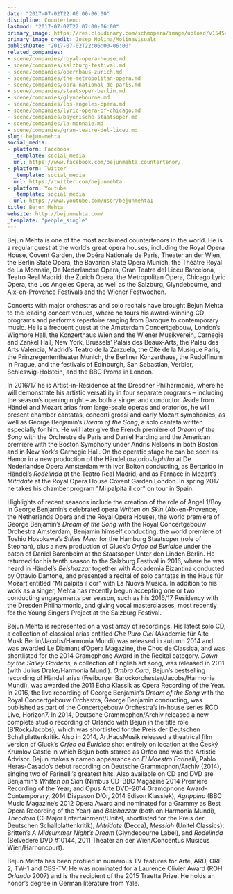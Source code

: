 ```yaml
---
date: "2017-07-02T22:06:00-06:00"
discipline: Countertenor
lastmod: "2017-07-02T22:07:00-06:00"
primary_image: https://res.cloudinary.com/schmopera/image/upload/v1545409169/media/webhook-uploads/1499054697963/2017-07-02---BejunMehta-JosepMolina.jpg.jpg
primary_image_credit: Josep Molina/MolinaVisuals
publishDate: "2017-07-02T22:06:00-06:00"
related_companies:
- scene/companies/royal-opera-house.md
- scene/companies/salzburg-festival.md
- scene/companies/opernhaus-zurich.md
- scene/companies/the-metropolitan-opera.md
- scene/companies/opra-national-de-paris.md
- scene/companies/staatsoper-berlin.md
- scene/companies/glyndebourne.md
- scene/companies/los-angeles-opera.md
- scene/companies/lyric-opera-of-chicago.md
- scene/companies/bayerische-staatsoper.md
- scene/companies/la-monnaie.md
- scene/companies/gran-teatre-del-liceu.md
slug: bejun-mehta
social_media:
- platform: Facebook
  _template: social_media
  url: https://www.facebook.com/bejunmehta.countertenor/
- platform: Twitter
  _template: social_media
  url: https://twitter.com/bejunmehta
- platform: Youtube
  _template: social_media
  url: https://www.youtube.com/user/bejunmehta1
title: Bejun Mehta
website: http://bejunmehta.com/
_template: "people_single"
---
```


Bejun Mehta is one of the most acclaimed countertenors in the world. He is a regular guest at the world’s great opera houses, including the Royal Opera House, Covent Garden, the Opéra Nationale de Paris, Theater an der Wien, the Berlin State Opera, the Bavarian State Opera Munich, the Théâtre Royal de La Monnaie, De Nederlandse Opera, Gran Teatre del Liceu Barcelona, Teatro Real Madrid, the Zurich Opera, the Metropolitan Opera, Chicago Lyric Opera, the Los Angeles Opera, as well as the Salzburg, Glyndebourne, and Aix-en-Provence Festivals and the Wiener Festwochen.

Concerts with major orchestras and solo recitals have brought Bejun Mehta to the leading concert venues, where he tours his award-winning CD programs and performs repertoire ranging from Baroque to contemporary music. He is a frequent guest at the Amsterdam Concertgebouw, London’s Wigmore Hall, the Konzerthaus Wien and the Wiener Musikverein, Carnegie and Zankel Hall, New York, Brussels’ Palais des Beaux-Arts, the Palau des Arts Valencia, Madrid’s Teatro de la Zarzuela, the Cité de la Musique Paris, the Prinzregententheater Munich, the Berliner Konzerthaus, the Rudolfinum in Prague, and the festivals of Edinburgh, San Sebastian, Verbier, Schleswig-Holstein, and the BBC Proms in London.

In 2016/17 he is Artist-in-Residence at the Dresdner Philharmonie, where he will demonstrate his artistic versatility in four separate programs – including the season’s opening night – as both a singer and conductor. Aside from Händel and Mozart arias from large-scale operas and oratorios, he will present chamber cantatas, concerti grossi and early Mozart symphonies, as well as George Benjamin’s *Dream of the Song*, a solo cantata written especially for him. He will later give the French premiere of *Dream of the Song* with the Orchestre de Paris and Daniel Harding and the American premiere with the Boston Symphony under Andris Nelsons in both Boston and in New York’s Carnegie Hall. On the operatic stage he can be seen as Hamor in a new production of the Händel oratorio *Jephtha* at De Nederlandse Opera Amsterdam with Ivor Bolton conducting, as Bertarido in Händel’s *Rodelinda* at the Teatro Real Madrid, and as Farnace in Mozart’s *Mitridate* at the Royal Opera House Covent Garden London. In spring 2017 he takes his chamber program "Mi palpita il cor" on tour in Spain.

Highlights of recent seasons include the creation of the role of Angel 1/Boy in George Benjamin’s celebrated opera *Written on Skin* (Aix-en-Provence, the Netherlands Opera and the Royal Opera House), the world premiere of George Benjamin’s *Dream of the Song* with the Royal Concertgebouw Orchestra Amsterdam, Benjamin himself conducting, the world premiere of Toshio Hosokawa’s *Stilles Meer* for the Hamburg Staatsoper (role of Stephan), plus a new production of Gluck’s *Orfeo ed Euridice* under the baton of Daniel Barenboim at the Staatsoper Unter den Linden Berlin. He returned for his tenth season to the Salzburg Festival in 2016, where he was heard in Händel’s *Belshazzar* together with Accademia Bizantina conducted by Ottavio Dantone, and presented a recital of solo cantatas in the Haus für Mozart entitled "Mi palpita il cor" with La Nuova Musica. In addition to his work as a singer, Mehta has recently begun accepting one or two conducting engagements per season, such as his 2016/17 Residency with the Dresden Philharmonic, and giving vocal masterclasses, most recently for the Young Singers Project at the Salzburg Festival.

Bejun Mehta is represented on a vast array of recordings. His latest solo CD, a collection of classical arias entitled *Che Puro Ciel* (Akademie für Alte Musk Berlin/Jacobs/Harmonia Mundi) was released in autumn 2014 and was awarded Le Diamant d’Opera Magazine, the Choc de Classica, and was shortlisted for the 2014 Gramophone Award in the Recital category. *Down by the Salley Gardens*, a collection of English art song, was released in 2011 (with Julius Drake/Harmonia Mundi). *Ombra Cara*, Bejun’s bestselling recording of Händel arias (Freiburger Barockorchester/Jacobs/Harmonia Mundi), was awarded the 2011 Echo Klassik as Opera Recording of the Year. In 2016, the live recording of George Benjamin‘s *Dream of the Song* with the Royal Concertgebouw Orchestra, George Benjamin conducting, was published as part of the Concertgebouw Orchestra’s in-house series RCO Live, Horizon7. In 2014, Deutsche Grammophon/Archiv released a new complete studio recording of Orlando with Bejun in the title role (B’Rock/Jacobs), which was shortlisted for the Preis der Deutschen Schallplattenkritik. Also in 2014, ArtHausMusik released a theatrical film version of Gluck’s *Orfeo ed Euridice* shot entirely on location at the Český Krumlov Castle in which Bejun both starred as Orfeo and was the Artistic Advisor. Bejun makes a cameo appearance on *El Maestro Farinelli*, Pablo Heras-Casado’s debut recording on Deutsche Grammophon/Archiv (2014), singing two of Farinelli’s greatest hits. Also available on CD and DVD are Benjamin’s *Written on Skin* (Nimbus CD–BBC Magazine 2014 Premiere Recording of the Year; and Opus Arte DVD–2014 Gramophone Award-Contemporary, 2014 Diapason D’Or, 2014 Edison Klassiek), *Agrippina* (BBC Music Magazine’s 2012 Opera Award and nominated for a Grammy as Best Opera Recording of the Year) and *Belshazzar* (both on Harmonia Mundi), *Theodora* (C-Major Entertainment/Unitel, shortlisted for the Preis der Deutschen Schallplattenkritik), *Mitridate* (Decca), *Messiah* (Unitel Classics), Britten’s *A Midsummer Night’s Dream* (Glyndebourne Label), and *Rodelinda* (Belvedere DVD #10144, 2011 Theater an der Wien/Concentus Musicus Wien/Harnoncourt).

Bejun Mehta has been profiled in numerous TV features for Arte, ARD, ORF 2, TW-1 and CBS-TV. He was nominated for a Laurence Olivier Award (ROH *Orlando* 2007) and is the recipient of the 2015 Traetta Prize. He holds an honor’s degree in German literature from Yale.
